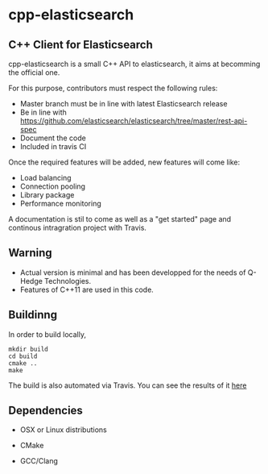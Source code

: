 # cpp-elasticsearch


## C++ Client for Elasticsearch


cpp-elasticsearch is a small C++ API to elasticsearch, it aims at becomming the official one. 

For this purpose, contributors must respect the following rules:
- Master branch must be in line with latest Elasticsearch release
- Be in line with https://github.com/elasticsearch/elasticsearch/tree/master/rest-api-spec
- Document the code
- Included in travis CI

Once the required features will be added, new features will come like:
- Load balancing
- Connection pooling
- Library package
- Performance monitoring

A documentation is stil to come as well as a "get started" page and continous intragration project with Travis.


## Warning

- Actual version is minimal and has been developped for the needs of Q-Hedge Technologies.
- Features of C++11 are used in this code.



## Buildinng

In order to build locally,

  ```
  mkdir build
  cd build
  cmake ..
  make
  ```
  
The build is also automated via Travis.  You can see the results of it [here](https://travis-ci.org/bowlofstew/cpp-elasticsearch)



## Dependencies

  * OSX or Linux distributions

  * CMake

  * GCC/Clang
